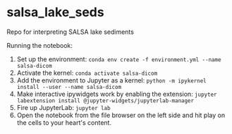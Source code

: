 # salsa_lake_seds
Repo for interpreting SALSA lake sediments


Running the notebook: 

1. Set up the environment: `conda env create -f environment.yml --name salsa-dicom`
2. Activate the kernel: `conda activate salsa-dicom`
3. Add the environment to Jupyter as a kernel: `python -m ipykernel install --user --name salsa-dicom`
4. Make interactive ipywidgets work by enabling the extension: `jupyter labextension install @jupyter-widgets/jupyterlab-manager`
5. Fire up JupyterLab: `jupyter lab`
6. Open the notebook from the file browser on the left side and hit play on the cells to your heart's content.
